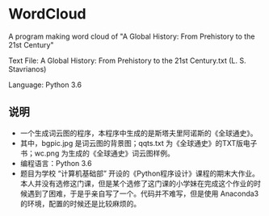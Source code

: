 # WordCloud

A program making word cloud of "A Global History: From Prehistory to the 21st Century"

Text File:  A Global History: From Prehistory to the 21st Century.txt (L. S. Stavrianos)

Language: Python 3.6

## 说明

- 一个生成词云图的程序，本程序中生成的是斯塔夫里阿诺斯的《全球通史》。
- 其中，bgpic.jpg 是词云图的背景图；qqts.txt 为《全球通史》的TXT版电子书；wc.png 为生成的《全球通史》词云图样例。
- 编程语言：Python 3.6
- 题目为学校 “计算机基础部” 开设的《Python程序设计》课程的期末大作业。本人并没有选修这门课，但是某个选修了这门课的小学妹在完成这个作业的时候遇到了困难，于是乎亲自写了一个。代码并不难写，但是使用 Anaconda3 的环境，配置的时候还是比较麻烦的。
